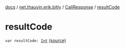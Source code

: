 [docs](../../index.md) / [net.thauvin.erik.bitly](../index.md) / [CallResponse](index.md) / [resultCode](./result-code.md)

# resultCode

`var resultCode: `[`Int`](https://kotlinlang.org/api/latest/jvm/stdlib/kotlin/-int/index.html) [(source)](https://github.com/ethauvin/bitly-shorten/tree/master/src/main/kotlin/net/thauvin/erik/bitly/CallResponse.kt#L40)